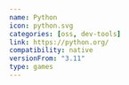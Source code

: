 ```yaml
---
name: Python
icon: python.svg
categories: [oss, dev-tools]
link: https://python.org/
compatibility: native
versionFrom: "3.11"
type: games
---
```

